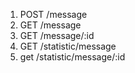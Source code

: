1. POST /message
2. GET /message
3. GET /message/:id
4. GET /statistic/message
5. get /statistic/message/:id
